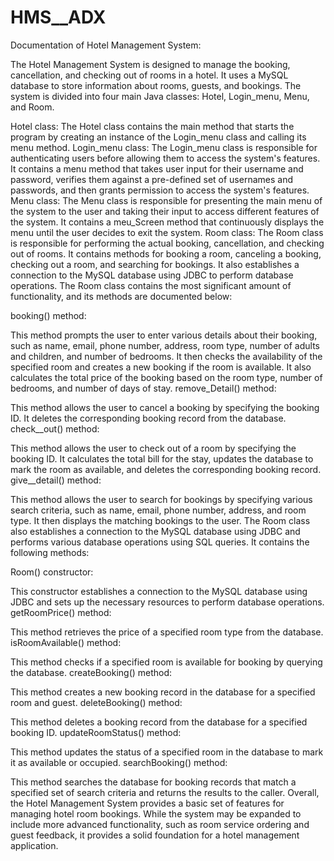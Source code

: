 # HMS__ADX
Documentation of Hotel Management System:

The Hotel Management System is designed to manage the booking, cancellation, and checking out of rooms in a hotel. It uses a MySQL database to store information about rooms, guests, and bookings. The system is divided into four main Java classes: Hotel, Login_menu, Menu, and Room.

Hotel class:
The Hotel class contains the main method that starts the program by creating an instance of the Login_menu class and calling its menu method.
Login_menu class:
The Login_menu class is responsible for authenticating users before allowing them to access the system's features. It contains a menu method that takes user input for their username and password, verifies them against a pre-defined set of usernames and passwords, and then grants permission to access the system's features.
Menu class:
The Menu class is responsible for presenting the main menu of the system to the user and taking their input to access different features of the system. It contains a meu_Screen method that continuously displays the menu until the user decides to exit the system.
Room class:
The Room class is responsible for performing the actual booking, cancellation, and checking out of rooms. It contains methods for booking a room, canceling a booking, checking out a room, and searching for bookings. It also establishes a connection to the MySQL database using JDBC to perform database operations.
The Room class contains the most significant amount of functionality, and its methods are documented below:

booking() method:

This method prompts the user to enter various details about their booking, such as name, email, phone number, address, room type, number of adults and children, and number of bedrooms. It then checks the availability of the specified room and creates a new booking if the room is available. It also calculates the total price of the booking based on the room type, number of bedrooms, and number of days of stay.
remove_Detail() method:

This method allows the user to cancel a booking by specifying the booking ID. It deletes the corresponding booking record from the database.
check__out() method:

This method allows the user to check out of a room by specifying the booking ID. It calculates the total bill for the stay, updates the database to mark the room as available, and deletes the corresponding booking record.
give__detail() method:

This method allows the user to search for bookings by specifying various search criteria, such as name, email, phone number, address, and room type. It then displays the matching bookings to the user.
The Room class also establishes a connection to the MySQL database using JDBC and performs various database operations using SQL queries. It contains the following methods:

Room() constructor:

This constructor establishes a connection to the MySQL database using JDBC and sets up the necessary resources to perform database operations.
getRoomPrice() method:

This method retrieves the price of a specified room type from the database.
isRoomAvailable() method:

This method checks if a specified room is available for booking by querying the database.
createBooking() method:

This method creates a new booking record in the database for a specified room and guest.
deleteBooking() method:

This method deletes a booking record from the database for a specified booking ID.
updateRoomStatus() method:

This method updates the status of a specified room in the database to mark it as available or occupied.
searchBooking() method:

This method searches the database for booking records that match a specified set of search criteria and returns the results to the caller.
Overall, the Hotel Management System provides a basic set of features for managing hotel room bookings. While the system may be expanded to include more advanced functionality, such as room service ordering and guest feedback, it provides a solid foundation for a hotel management application.
